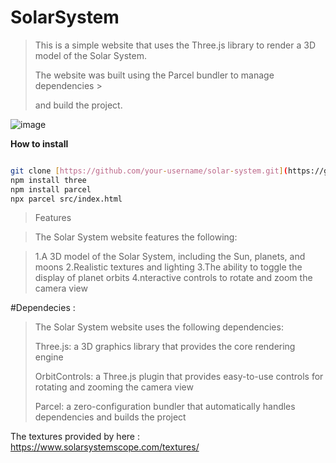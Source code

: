 # SolarSystem

>This is a simple website that uses the Three.js library to render a 3D model of the Solar System. 
>
>The website was built using the Parcel bundler to manage dependencies >
>
>and build the project.


![image](https://user-images.githubusercontent.com/96636678/227530567-f848552f-cdff-48ba-9900-a950ca817449.png)




**How to install**

```bash

git clone [https://github.com/your-username/solar-system.git](https://github.com/kostas2370/SolarSystem)
npm install three
npm install parcel
npx parcel src/index.html
```
>Features

>The Solar System website features the following:

>1.A 3D model of the Solar System, including the Sun, planets, and moons
>2.Realistic textures and lighting
>3.The ability to toggle the display of planet orbits
>4.nteractive controls to rotate and zoom the camera view

#Dependecies :

>The Solar System website uses the following dependencies:
>
>Three.js: a 3D graphics library that provides the core rendering engine
>
>OrbitControls: a Three.js plugin that provides easy-to-use controls for rotating and zooming the camera view
>
>Parcel: a zero-configuration bundler that automatically handles dependencies and builds the project

The textures provided by here : https://www.solarsystemscope.com/textures/
